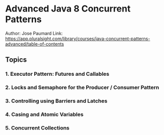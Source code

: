 # Advanced Java 8 Concurrent Patterns
Author: Jose Paumard
Link: https://app.pluralsight.com/library/courses/java-concurrent-patterns-advanced/table-of-contents
<br>
## Topics
### 1. Executor Pattern: Futures and Callables
### 2. Locks and Semaphore for the Producer / Consumer Pattern
### 3. Controlling using Barriers and Latches
### 4. Casing and Atomic Variables
### 5. Concurrent Collections